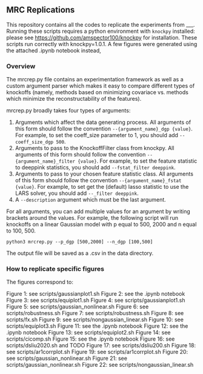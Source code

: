 ## MRC Replications

This repository contains all the codes to replicate the experiments from ___. Running these scripts requires a python environment with ``knockpy`` installed: please see https://github.com/amspector100/knockpy for installation. These scripts run correctly with knockpy=1.0.1. A few figures were generated using the attached .ipynb notebook instead,  

### Overview

The mrcrep.py file contains an experimentation framework as well as a custom argument parser which makes it easy to compare different types of knockoffs (namely, methods based on minimizing covariace vs. methods which minimize the reconstructability of the features).

mrcrep.py broadly takes four types of arguments:
1. Arguments which affect the data generating process. All arguments of this form should follow the convention `--{argument_name}_dgp {value}`. For example, to set the coeff_size parameter to 1, you should add ``--coeff_size_dgp 500``. 
2. Arguments to pass to the KnockoffFilter class from knockpy. All arguments of this form should follow the convention `--{argument_name}_filter {value}`. For example, to set the feature statistic to deeppink statistics, you should add ``--fstat_filter deeppink``.
3. Arguments to pass to your chosen feature statistic class. All arguments of this form should follow the convention `--{argument_name}_fstat {value}`. For example, to set get the (default) lasso statistic to use the LARS solver, you should add ``--_filter deeppink``.
4. A `--description` argument which must be the last argument.

For all arguments, you can add multiple values for an argument by writing brackets around the values. For example, the following script will run knockoffs on a linear Gaussian model with p equal to 500, 2000 and n equal to 100, 500.

```
python3 mrcrep.py --p_dgp [500,2000] --n_dgp [100,500]
```

The output file will be saved as a .csv in the data directory.

### How to replicate specific figures

The figures correspond to:

Figure 1: see scripts/gaussianplot1.sh
Figure 2: see the .ipynb notebook
FIgure 3: see scripts/equiplot1.sh
Figure 4: see scripts/gaussianplot1.sh
Figure 5: see scripts/gaussian_nonlinear.sh
Figure 6: see scripts/robustness.sh
Figure 7: see scripts/robustness.sh
Figure 8: see scripts/fx.sh
Figure 9: see scripts/nongaussian_linear.sh
Figure 10: see scripts/equiplot3.sh
Figure 11: see the .ipynb notebook
Figure 12: see the .ipynb notebook
Figure 13: see scripts/equiplot2.sh
Figure 14: see scripts/cicomp.sh
Figure 15: see the .ipynb notebook
Figure 16: see scripts/dsliu2020.sh and TODO
Figure 17: see scripts/dsliu200.sh
Figure 18: see scripts/ar1corrplot.sh
Figure 19: see scripts/ar1corrplot.sh
Figure 20: see scripts/gaussian_nonlinear.sh
Figure 21: see scripts/gaussian_nonlinear.sh
Figure 22: see scripts/nongaussian_linear.sh